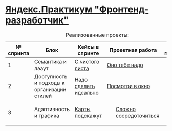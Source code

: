 <!DOCTYPE html>
<html>
  <head>
    <meta charset="utf-8" />
  </head>
  <body>
    <h1>
      <a href="https://praktikum.yandex.ru/frontend-developer/" target="_blank"
        >Яндекс.Практикум "Фронтенд-разработчик"</a
      >
    </h1>
    <table>
      <caption>
        Реализованные проекты:
      </caption>
      <thead>
        <tr>
          <th>№ спринта</th>
          <th>Блок</th>
          <th>Кейсы в спринте</th>
          <th>Проектная работа</th>
          <th>Доп проекты</th>
        </tr>
      </thead>
      <tbody>
        <tr>
          <td>1</td>
          <td>Семантика и лэаут</td>
          <td>
            <a href="https://github.com/ilkaxd/from-scratch" target="_blank">С чистого листа</a>
          </td>
          <td>
            <a href="https://github.com/ilkaxd/ono-tebe-nado" target="_blank">Оно тебе надо</a>
          </td>
          <td>
          </td>
        </tr>
        <tr>
          <td>2</td>
          <td>Доступность и подходы к организации стилей</td>
          <td>
            <a href="https://github.com/ilkaxd/nado_sdelat_idealno" target="_blank">Надо сделать идеально</a>
          </td>
          <td>
            <a href="https://github.com/ilkaxd/posmotri_v_okno" target="_blank">Посмотри в окно</a>
          </td>
          <td>
          </td>
        </tr>
        <tr>
          <td>3</td>
          <td>Адаптивность и графика</td>
          <td>
            <a href="https://github.com/ilkaxd/karty-podskazhut" target="_blank">Карты подскажут</a>
          </td>
          <td>
            <ul>
              <a href="https://github.com/ilkaxd/slozhno-sosredotochitsya" target="_blank">Сложно сосредоточиться</a>
            </ul>
          </td>
          <td>
          </td>
        </tr>
      </tbody>
    </table>
  </body>
</html>
